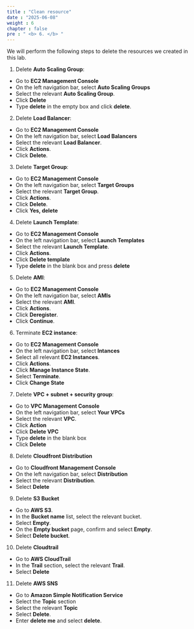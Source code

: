 ```yaml
---
title : "Clean resource"
date : "2025-06-08"
weight : 6
chapter : false
pre : " <b> 6. </b> "
---
```


We will perform the following steps to delete the resources we created in this lab.

1. Delete **Auto Scaling Group**:
- Go to **EC2 Management Console**
- On the left navigation bar, select **Auto Scaling Groups**
- Select the relevant **Auto Scaling Group**.
- Click **Delete**
- Type **delete** in the empty box and click **delete**.

2. Delete **Load Balancer**:
- Go to **EC2 Management Console**
- On the left navigation bar, select **Load Balancers**
- Select the relevant **Load Balancer**.
- Click **Actions**.
- Click **Delete**.

3. Delete **Target Group**:
- Go to **EC2 Management Console**
- On the left navigation bar, select **Target Groups**
- Select the relevant **Target Group**.
- Click **Actions**.
- Click **Delete**.
- Click **Yes, delete**

4. Delete **Launch Template**:
- Go to **EC2 Management Console**
- On the left navigation bar, select **Launch Templates**
- Select the relevant **Launch Template**.
- Click **Actions**.
- Click **Delete template**
- Type **delete** in the blank box and press **delete**

5. Delete **AMI**:
- Go to **EC2 Management Console**
- On the left navigation bar, select **AMIs**
- Select the relevant **AMI**.
- Click **Actions**.
- Click **Deregister**.
- Click **Continue**.

6. Terminate **EC2 instance**:
- Go to **EC2 Management Console**
- On the left navigation bar, select **Intances**
- Select all relevant **EC2 Instances**.
- Click **Actions**.
- Click **Manage Instance State**.
- Select **Terminate**.
- Click **Change State**

7. Delete **VPC + subnet + security group**:
- Go to **VPC Management Console**
- On the left navigation bar, select **Your VPCs**
- Select the relevant **VPC**.
- Click **Action**
- Click **Delete VPC**
- Type **delete** in the blank box
- Click **Delete**

8. Delete **Cloudfront Distribution**
- Go to **Cloudfront Management Console**
- On the left navigation bar, select **Distribution**
- Select the relevant **Distribution**.
- Select **Delete**

9. Delete **S3 Bucket**
- Go to **AWS S3**.
- In the **Bucket name** list, select the relevant bucket.
- Select **Empty**.
- On the **Empty bucket** page, confirm and select **Empty**.
- Select **Delete bucket**.

10. Delete **Cloudtrail**
- Go to **AWS CloudTrail**
- In the **Trail** section, select the relevant **Trail**.
- Select **Delete**

11. Delete **AWS SNS**
- Go to **Amazon Simple Notification Service**
- Select the **Topic** section
- Select the relevant **Topic**
- Select **Delete**.
- Enter **delete me** and select **delete**.